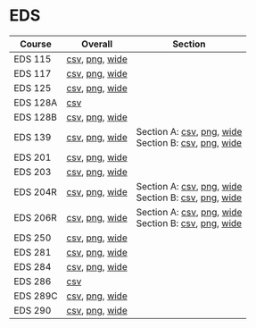 # EDS

| Course | Overall | Section |
| ------ | ------- | ------- |
| EDS 115 | [csv](https://github.com/UCSD-Historical-Enrollment-Data/2025Summer3/blob/main/overall/EDS%20115.csv), [png](https://raw.githubusercontent.com/UCSD-Historical-Enrollment-Data/2025Summer3/main/plot_overall/EDS%20115.png), [wide](https://raw.githubusercontent.com/UCSD-Historical-Enrollment-Data/2025Summer3/main/plot_overall_wide/EDS%20115.png) |  |
| EDS 117 | [csv](https://github.com/UCSD-Historical-Enrollment-Data/2025Summer3/blob/main/overall/EDS%20117.csv), [png](https://raw.githubusercontent.com/UCSD-Historical-Enrollment-Data/2025Summer3/main/plot_overall/EDS%20117.png), [wide](https://raw.githubusercontent.com/UCSD-Historical-Enrollment-Data/2025Summer3/main/plot_overall_wide/EDS%20117.png) |  |
| EDS 125 | [csv](https://github.com/UCSD-Historical-Enrollment-Data/2025Summer3/blob/main/overall/EDS%20125.csv), [png](https://raw.githubusercontent.com/UCSD-Historical-Enrollment-Data/2025Summer3/main/plot_overall/EDS%20125.png), [wide](https://raw.githubusercontent.com/UCSD-Historical-Enrollment-Data/2025Summer3/main/plot_overall_wide/EDS%20125.png) |  |
| EDS 128A | [csv](https://github.com/UCSD-Historical-Enrollment-Data/2025Summer3/blob/main/overall/EDS%20128A.csv) |  |
| EDS 128B | [csv](https://github.com/UCSD-Historical-Enrollment-Data/2025Summer3/blob/main/overall/EDS%20128B.csv), [png](https://raw.githubusercontent.com/UCSD-Historical-Enrollment-Data/2025Summer3/main/plot_overall/EDS%20128B.png), [wide](https://raw.githubusercontent.com/UCSD-Historical-Enrollment-Data/2025Summer3/main/plot_overall_wide/EDS%20128B.png) |  |
| EDS 139 | [csv](https://github.com/UCSD-Historical-Enrollment-Data/2025Summer3/blob/main/overall/EDS%20139.csv), [png](https://raw.githubusercontent.com/UCSD-Historical-Enrollment-Data/2025Summer3/main/plot_overall/EDS%20139.png), [wide](https://raw.githubusercontent.com/UCSD-Historical-Enrollment-Data/2025Summer3/main/plot_overall_wide/EDS%20139.png) | Section A: [csv](https://github.com/UCSD-Historical-Enrollment-Data/2025Summer3/blob/main/section/EDS%20139_A.csv), [png](https://raw.githubusercontent.com/UCSD-Historical-Enrollment-Data/2025Summer3/main/plot_section/EDS%20139_A.png), [wide](https://raw.githubusercontent.com/UCSD-Historical-Enrollment-Data/2025Summer3/main/plot_section_wide/EDS%20139_A.png)<br>Section B: [csv](https://github.com/UCSD-Historical-Enrollment-Data/2025Summer3/blob/main/section/EDS%20139_B.csv), [png](https://raw.githubusercontent.com/UCSD-Historical-Enrollment-Data/2025Summer3/main/plot_section/EDS%20139_B.png), [wide](https://raw.githubusercontent.com/UCSD-Historical-Enrollment-Data/2025Summer3/main/plot_section_wide/EDS%20139_B.png) |
| EDS 201 | [csv](https://github.com/UCSD-Historical-Enrollment-Data/2025Summer3/blob/main/overall/EDS%20201.csv), [png](https://raw.githubusercontent.com/UCSD-Historical-Enrollment-Data/2025Summer3/main/plot_overall/EDS%20201.png), [wide](https://raw.githubusercontent.com/UCSD-Historical-Enrollment-Data/2025Summer3/main/plot_overall_wide/EDS%20201.png) |  |
| EDS 203 | [csv](https://github.com/UCSD-Historical-Enrollment-Data/2025Summer3/blob/main/overall/EDS%20203.csv), [png](https://raw.githubusercontent.com/UCSD-Historical-Enrollment-Data/2025Summer3/main/plot_overall/EDS%20203.png), [wide](https://raw.githubusercontent.com/UCSD-Historical-Enrollment-Data/2025Summer3/main/plot_overall_wide/EDS%20203.png) |  |
| EDS 204R | [csv](https://github.com/UCSD-Historical-Enrollment-Data/2025Summer3/blob/main/overall/EDS%20204R.csv), [png](https://raw.githubusercontent.com/UCSD-Historical-Enrollment-Data/2025Summer3/main/plot_overall/EDS%20204R.png), [wide](https://raw.githubusercontent.com/UCSD-Historical-Enrollment-Data/2025Summer3/main/plot_overall_wide/EDS%20204R.png) | Section A: [csv](https://github.com/UCSD-Historical-Enrollment-Data/2025Summer3/blob/main/section/EDS%20204R_A.csv), [png](https://raw.githubusercontent.com/UCSD-Historical-Enrollment-Data/2025Summer3/main/plot_section/EDS%20204R_A.png), [wide](https://raw.githubusercontent.com/UCSD-Historical-Enrollment-Data/2025Summer3/main/plot_section_wide/EDS%20204R_A.png)<br>Section B: [csv](https://github.com/UCSD-Historical-Enrollment-Data/2025Summer3/blob/main/section/EDS%20204R_B.csv), [png](https://raw.githubusercontent.com/UCSD-Historical-Enrollment-Data/2025Summer3/main/plot_section/EDS%20204R_B.png), [wide](https://raw.githubusercontent.com/UCSD-Historical-Enrollment-Data/2025Summer3/main/plot_section_wide/EDS%20204R_B.png) |
| EDS 206R | [csv](https://github.com/UCSD-Historical-Enrollment-Data/2025Summer3/blob/main/overall/EDS%20206R.csv), [png](https://raw.githubusercontent.com/UCSD-Historical-Enrollment-Data/2025Summer3/main/plot_overall/EDS%20206R.png), [wide](https://raw.githubusercontent.com/UCSD-Historical-Enrollment-Data/2025Summer3/main/plot_overall_wide/EDS%20206R.png) | Section A: [csv](https://github.com/UCSD-Historical-Enrollment-Data/2025Summer3/blob/main/section/EDS%20206R_A.csv), [png](https://raw.githubusercontent.com/UCSD-Historical-Enrollment-Data/2025Summer3/main/plot_section/EDS%20206R_A.png), [wide](https://raw.githubusercontent.com/UCSD-Historical-Enrollment-Data/2025Summer3/main/plot_section_wide/EDS%20206R_A.png)<br>Section B: [csv](https://github.com/UCSD-Historical-Enrollment-Data/2025Summer3/blob/main/section/EDS%20206R_B.csv), [png](https://raw.githubusercontent.com/UCSD-Historical-Enrollment-Data/2025Summer3/main/plot_section/EDS%20206R_B.png), [wide](https://raw.githubusercontent.com/UCSD-Historical-Enrollment-Data/2025Summer3/main/plot_section_wide/EDS%20206R_B.png) |
| EDS 250 | [csv](https://github.com/UCSD-Historical-Enrollment-Data/2025Summer3/blob/main/overall/EDS%20250.csv), [png](https://raw.githubusercontent.com/UCSD-Historical-Enrollment-Data/2025Summer3/main/plot_overall/EDS%20250.png), [wide](https://raw.githubusercontent.com/UCSD-Historical-Enrollment-Data/2025Summer3/main/plot_overall_wide/EDS%20250.png) |  |
| EDS 281 | [csv](https://github.com/UCSD-Historical-Enrollment-Data/2025Summer3/blob/main/overall/EDS%20281.csv), [png](https://raw.githubusercontent.com/UCSD-Historical-Enrollment-Data/2025Summer3/main/plot_overall/EDS%20281.png), [wide](https://raw.githubusercontent.com/UCSD-Historical-Enrollment-Data/2025Summer3/main/plot_overall_wide/EDS%20281.png) |  |
| EDS 284 | [csv](https://github.com/UCSD-Historical-Enrollment-Data/2025Summer3/blob/main/overall/EDS%20284.csv), [png](https://raw.githubusercontent.com/UCSD-Historical-Enrollment-Data/2025Summer3/main/plot_overall/EDS%20284.png), [wide](https://raw.githubusercontent.com/UCSD-Historical-Enrollment-Data/2025Summer3/main/plot_overall_wide/EDS%20284.png) |  |
| EDS 286 | [csv](https://github.com/UCSD-Historical-Enrollment-Data/2025Summer3/blob/main/overall/EDS%20286.csv) |  |
| EDS 289C | [csv](https://github.com/UCSD-Historical-Enrollment-Data/2025Summer3/blob/main/overall/EDS%20289C.csv), [png](https://raw.githubusercontent.com/UCSD-Historical-Enrollment-Data/2025Summer3/main/plot_overall/EDS%20289C.png), [wide](https://raw.githubusercontent.com/UCSD-Historical-Enrollment-Data/2025Summer3/main/plot_overall_wide/EDS%20289C.png) |  |
| EDS 290 | [csv](https://github.com/UCSD-Historical-Enrollment-Data/2025Summer3/blob/main/overall/EDS%20290.csv), [png](https://raw.githubusercontent.com/UCSD-Historical-Enrollment-Data/2025Summer3/main/plot_overall/EDS%20290.png), [wide](https://raw.githubusercontent.com/UCSD-Historical-Enrollment-Data/2025Summer3/main/plot_overall_wide/EDS%20290.png) |  |
